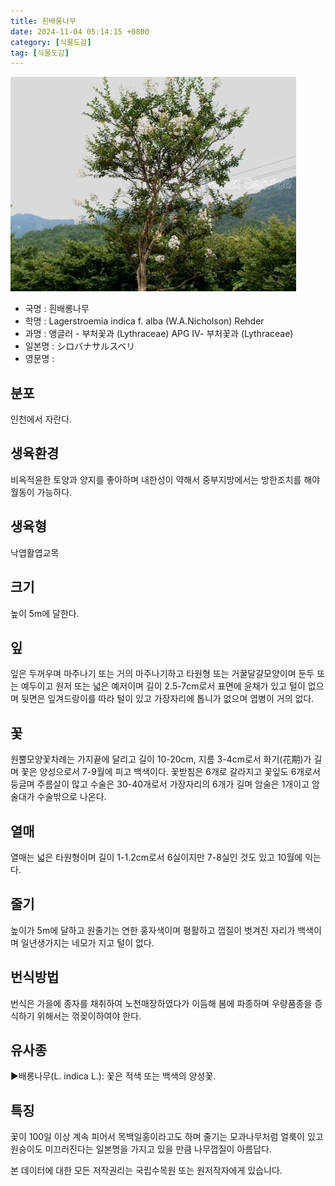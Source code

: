 ```yaml
---
title: 흰배롱나무
date: 2024-11-04 05:14:15 +0800
category: [식물도감]
tag: [식물도감]
---
```




![흰배롱나무](/assets/img/fileUpload/plants/basic/Lythraceae/Lagerstroemia/13760/1_th2.JPG)
- 국명 : 흰배롱나무
- 학명 : Lagerstroemia indica f. alba (W.A.Nicholson) Rehder
- 과명 : 앵글러 - 부처꽃과 (Lythraceae) APG Ⅳ- 부처꽃과 (Lythraceae)
- 일본명 : シロバナサルスベリ
- 영문명 : 


## 분포
인천에서 자란다.
## 생육환경
비옥적윤한 토양과 양지를 좋아하며 내한성이 약해서 중부지방에서는 방한조치를 해야 월동이 가능하다.
## 생육형
낙엽활엽교목
## 크기
높이 5m에 달한다.
## 잎
잎은 두꺼우며 마주나기 또는 거의 마주나기하고 타원형 또는 거꿀달걀모양이며 둔두 또는 예두이고 원저 또는 넓은 예저이며 길이 2.5-7cm로서 표면에 윤채가 있고 털이 없으며 뒷면은 잎겨드랑이를 따라 털이 있고 가장자리에 톱니가 없으며 엽병이 거의 없다.
## 꽃
원뿔모양꽃차례는 가지끝에 달리고 길이 10-20cm, 지름 3-4cm로서 화기(花期)가 길며 꽃은 양성으로서 7-9월에 피고 백색이다. 꽃받침은 6개로 갈라지고 꽃잎도 6개로서 둥글며 주름살이 많고 수술은 30-40개로서 가장자리의 6개가 길며 암술은 1개이고 암술대가 수술밖으로 나온다.
## 열매
열매는 넓은 타원형이며 길이 1-1.2cm로서 6실이지만 7-8실인 것도 있고 10월에 익는다.
## 줄기
높이가 5m에 달하고 원줄기는 연한 홍자색이며 평활하고 껍질이 벗겨진 자리가 백색이며 일년생가지는 네모가 지고 털이 없다.
## 번식방법
번식은 가을에 종자를 채취하여 노천매장하였다가 이듬해 봄에 파종하며 우량품종을 증식하기 위해서는 꺾꽂이하여야 한다.
## 유사종
▶배롱나무(L. indica L.): 꽃은 적색 또는 백색의 양성꽃.
## 특징
꽃이 100일 이상 계속 피어서 목백일홍이라고도 하며 줄기는 모과나무처럼 얼룩이 있고 원숭이도 미끄러진다는 일본명을 가지고 있을 만큼 나무껍질이 아름답다.






본 데이터에 대한 모든 저작권리는 국립수목원 또는 원저작자에게 있습니다.
